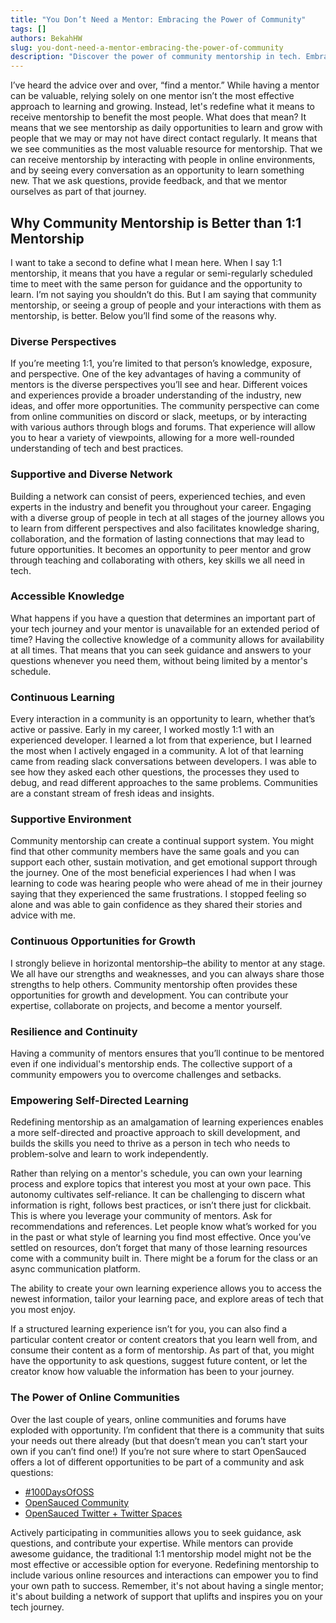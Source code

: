 ```yaml
---
title: "You Don’t Need a Mentor: Embracing the Power of Community"
tags: []
authors: BekahHW
slug: you-dont-need-a-mentor-embracing-the-power-of-community
description: "Discover the power of community mentorship in tech. Embrace diverse perspectives, accessible knowledge, and a supportive network. "
---
```


I’ve heard the advice over and over, “find a mentor.” While having a mentor can be valuable, relying solely on one mentor isn’t the most effective approach to learning and growing. Instead, let's redefine what it means to receive mentorship to benefit the most people. What does that mean? It means that we see mentorship as daily opportunities to learn and grow with people that we may or may not have direct contact regularly. It means that we see communities as the most valuable resource for mentorship. That we can receive mentorship by interacting with people in online environments, and by seeing every conversation as an opportunity to learn something new. That we ask questions, provide feedback, and that we mentor ourselves as part of that journey.

<!-- truncate -->

## Why Community Mentorship is Better than 1:1 Mentorship
I want to take a second to define what I mean here. When I say 1:1 mentorship, it means that you have a regular or semi-regularly scheduled time to meet with the same person for guidance and the opportunity to learn. I’m not saying you shouldn’t do this. But I am saying that community mentorship, or seeing a group of people and your interactions with them as mentorship, is better. Below you’ll find some of the reasons why.

### Diverse Perspectives

If you’re meeting 1:1, you’re limited to that person’s knowledge, exposure, and perspective. One of the key advantages of having a community of mentors is the diverse perspectives you’ll see and hear. Different voices and experiences provide a broader understanding of the industry, new ideas, and offer more opportunities. The community perspective can come from online communities on discord or slack, meetups, or by interacting with various authors through blogs and forums. That experience will allow you to hear a variety of viewpoints, allowing for a more well-rounded understanding of tech and best practices.

### Supportive and Diverse Network

Building a network can consist of peers, experienced techies, and even experts in the industry and benefit you throughout your career. Engaging with a diverse group of people in tech at all stages of the journey allows you to learn from different perspectives and also facilitates knowledge sharing, collaboration, and the formation of lasting connections that may lead to future opportunities. It becomes an opportunity to peer mentor and grow through teaching and collaborating with others, key skills we all need in tech.

### Accessible Knowledge
What happens if you have a question that determines an important part of your tech journey and your mentor is unavailable for an extended period of time? Having the collective knowledge of a community allows for availability at all times. That means that you can seek guidance and answers to your questions whenever you need them, without being limited by a mentor's schedule.

### Continuous Learning
Every interaction in a community is an opportunity to learn, whether that’s active or passive. Early in my career, I worked mostly 1:1 with an experienced developer. I learned a lot from that experience, but I learned the most when I actively engaged in a community. A lot of that learning came from reading slack conversations between developers. I was able to see how they asked each other questions, the processes they used to debug, and read different approaches to the same problems. Communities are a constant stream of fresh ideas and insights.

### Supportive Environment
Community mentorship can create a continual support system. You might find that other community members have the same goals and you can support each other, sustain motivation, and get emotional support through the journey. One of the most beneficial experiences I had when I was learning to code was hearing people who were ahead of me in their journey saying that they experienced the same frustrations. I stopped feeling so alone and was able to gain confidence as they shared their stories and advice with me.

### Continuous Opportunities for Growth
I strongly believe in horizontal mentorship–the ability to mentor at any stage. We all have our strengths and weaknesses, and you can always share those strengths to help others. Community mentorship often provides these opportunities for growth and development. You can contribute your expertise, collaborate on projects, and become a mentor yourself. 

### Resilience and Continuity 
Having a community of mentors ensures that you’ll continue to be mentored even if one individual's mentorship ends. The collective support of a community empowers you to overcome challenges and setbacks.

### Empowering Self-Directed Learning
Redefining mentorship as an amalgamation of learning experiences enables a more self-directed and proactive approach to skill development, and builds the skills you need to thrive as a person in tech who needs to problem-solve and learn to work independently. 

Rather than relying on a mentor's schedule, you can own your learning process and explore topics that interest you most at your own pace. This autonomy cultivates self-reliance. It can be challenging to discern what information is right, follows best practices, or isn’t there just for clickbait. This is where you leverage your community of mentors. Ask for recommendations and references. Let people know what’s worked for you in the past or what style of learning you find most effective. Once you’ve settled on resources, don’t forget that many of those learning resources come with a community built in. There might be a forum for the class or an async communication platform. 

The ability to create your own learning experience allows you to access the newest information, tailor your learning pace, and explore areas of tech that you most enjoy. 

If a structured learning experience isn’t for you, you can also find a particular content creator or content creators that you learn well from, and consume their content as a form of mentorship. As part of that, you might have the opportunity to ask questions, suggest future content, or let the creator know how valuable the information has been to your journey. 


### The Power of Online Communities

Over the last couple of years, online communities and forums have exploded with opportunity. I’m confident that there is a community that suits your needs out there already (but that doesn’t mean you can’t start your own if you can’t find one!) If you’re not sure where to start OpenSauced offers a lot of different opportunities to be part of a community and ask questions:
- [#100DaysOfOSS](https://opensauced.pizza/docs/community/100-days-of-oss/)
- [OpenSauced Community](https://github.com/orgs/open-sauced/discussions)
- [OpenSauced Twitter + Twitter Spaces](https://twitter.com/saucedopen)

Actively participating in communities allows you to seek guidance, ask questions, and contribute your expertise. While mentors can provide awesome guidance, the traditional 1:1 mentorship model might not be the most effective or accessible option for everyone. Redefining mentorship to include various online resources and interactions can empower you to find your own path to success. Remember, it's not about having a single mentor; it's about building a network of support that uplifts and inspires you on your tech journey.
